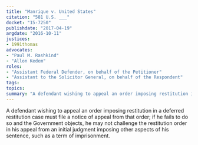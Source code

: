 ```yaml
---
title: "Manrique v. United States"
citation: "581 U.S. ___"
docket: "15-7250"
publishdate: "2017-04-19"
argdate: "2016-10-11"
justices:
- 1991thomas
advocates:
- "Paul M. Rashkind"
- "Allon Kedem"
roles:
- "Assistant Federal Defender, on behalf of the Petitioner"
- "Assistant to the Solicitor General, on behalf of the Respondent"
tags:
topics:
summary: "A defendant wishing to appeal an order imposing restitution in a deferred restitution case must file a notice of appeal from that order; if he fails to do so and the Government objects, he may not challenge the restitution order in his appeal from an initial judgment imposing other aspects of his sentence, such as a term of imprisonment."
---
```

A defendant wishing to appeal an order imposing restitution in a deferred restitution case must file a notice of appeal from that order; if he fails to do so and the Government objects, he may not challenge the restitution order in his appeal from an initial judgment imposing other aspects of his sentence, such as a term of imprisonment.

